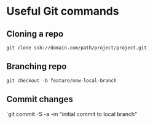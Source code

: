 # Useful Git commands

## Cloning a repo
`git clone ssh://domain.com/path/project/project.git`

## Branching repo
`git checkout -b feature/new-local-branch`

## Commit changes
`git commit -S -a -m "initial commit to local branch" 
